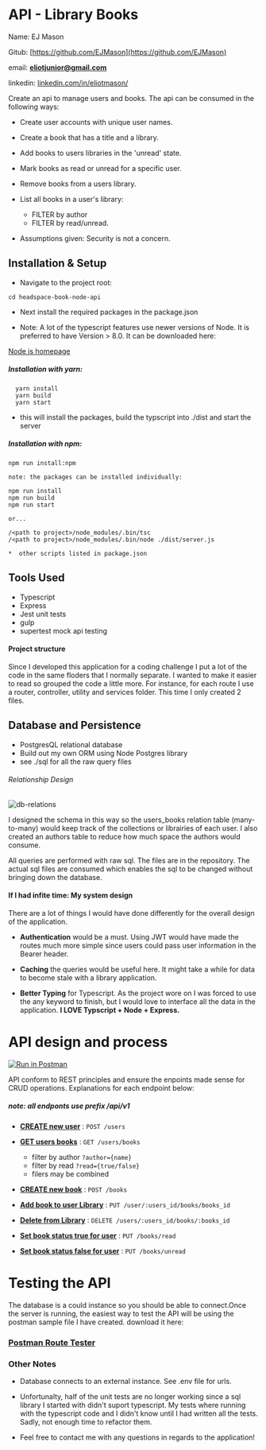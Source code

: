 # API - Library Books

Name: EJ Mason

Gitub: [https://github.com/EJMason](https://github.com/EJMason)

email: **eliotjunior@gmail.com**

linkedin: [linkedin.com/in/eliotmason/](linkedin.com/in/eliotmason/)

Create an api to manage users and books. The api can be consumed in the following ways:

* Create user accounts with unique user names.
* Create a book that has a title and a library.
* Add books to users libraries in the 'unread' state.
* Mark books as read or unread for a specific user.
* Remove books from a users library.
* List all books in a user's library:
  * FILTER by author
  * FILTER by read/unread.

* Assumptions given: Security is not a concern.

## Installation & Setup

* Navigate to the project root:

```
cd headspace-book-node-api
```
* Next install the required packages in the package.json

* Note: A lot of the typescript features use newer versions of Node. It is preferred to have Version > 8.0. It can be downloaded here:

[Node js homepage](https://nodejs.org/en/)

##### Installation with yarn:

```
  yarn install
  yarn build
  yarn start
```
* this will install the packages, build the typscript into ./dist and start the server

##### Installation with npm:

```
npm run install:npm

note: the packages can be installed individually:

npm run install
npm run build
npm run start

or...

/<path to project>/node_modules/.bin/tsc
/<path to project>/node_modules/.bin/node ./dist/server.js

*  other scripts listed in package.json
```

## Tools Used

* Typescript
* Express
* Jest unit tests
* gulp
* supertest mock api testing

#### Project structure

Since I developed this application for a coding challenge I put a lot of the code in the same floders that I normally separate. I wanted to make it easier to read so grouped the code a little more. For instance, for each route I use a router, controller, utility and services folder. This time I only created 2 files.

## Database and Persistence

* PostgresQL relational database
* Build out my own ORM using Node Postgres library
* see ./sql for all the raw query files

###### Relationship Design

![db-relations](https://i.imgur.com/KFoihbk.png)

I designed the schema in this way so the users_books relation table (many-to-many) would keep track of the collections or librairies of each user. I also created an authors table to reduce how much space the authors would consume.

 All queries are performed with raw sql. The files are in the repository. The actual sql files are consumed which enables the sql to be changed without bringing down the database.

#### If I had infite time: My system design
There are a lot of things I would have done differently for the overall design of the application.

* **Authentication** would be a must. Using JWT would have made the routes much more simple since users could pass user information in the Bearer header.

* **Caching** the queries would be useful here. It might take a while for data to become stale with a library application.

* **Better Typing** for Typescript. As the project wore on I was forced to use the any keyword to finish, but I would love to interface all the data in the application. **I LOVE  Typscript + Node + Express.**


# API design and process


[![Run in Postman](https://run.pstmn.io/button.svg)](https://app.getpostman.com/run-collection/fe5ec6e37eb13c11ddae)

API conform to REST principles and ensure the enpoints made sense for CRUD operations. Explanations for each endpoint below:

##### note: all endponts use prefix /api/v1

* [**CREATE new user**](docs/userCreate.md) : `POST /users`

* [**GET users books**](docs/getBooks.md) : `GET /users/books`
  * filter by author `?author={name}`
  * filter by read   `?read={true/false}`
  * filers may be combined

* [**CREATE new book**](docs/addBook.md) : `POST /books`

* [**Add book to user Library**](docs/addBookUser.md) : `PUT /user/:users_id/books/books_id`

* [**Delete from Library**](docs/deleteBookUser.md) : `DELETE /users/:users_id/books/:books_id`

* [**Set book status true for user**](docs/bookTrue.md) : `PUT /books/read`

* [**Set book status false for user**](docs/bookFalse.md) : `PUT /books/unread`

# Testing the API
The database is a could instance so you should be able to connect.Once the server is running, the easiest way to test the API will be using the postman sample file I have created. download it here:

### [Postman Route Tester]()


### Other Notes
* Database connects to an external instance. See .env file for urls.

* Unfortunalty, half of the unit tests are no longer working since a sql library I started with didn't suport typescript. My tests where running with the typescript code and I didn't know until I had written all the tests. Sadly, not enough time to refactor them.

* Feel free to contact me with any questions in regards to the application!



